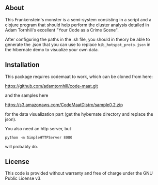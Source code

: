 ## About

This Frankenstein's monster is a semi-system consisting in a script and a clojure program that should help perform the cluster analysis detailed in Adam Tornhill's excellent "Your Code as a Crime Scene".

After configuring the paths in the .sh file, you should in theory be able to generate the .json that you can use to replace ``hib_hotspot_proto.json`` in the hibernate demo to visualize your own data.

## Installation

This package requires codemaat to work, which can be cloned from here:

https://github.com/adamtornhill/code-maat.git

and the samples here

https://s3.amazonaws.com/CodeMaatDistro/sample0.2.zip

for the data visualization part (get the hybernate directory and replace the json).

You also need an http server, but 

    python -m SimpleHTTPServer 8080 

will probably do.

## License

This code is provided without warranty and free of charge under the GNU Public License v3.
